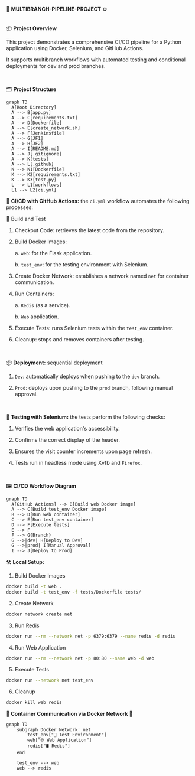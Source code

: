 🤖 **MULTIBRANCH-PIPELINE-PROJECT** ⚙️
<br><br><br>
📦 **Project Overview**

This project demonstrates a comprehensive CI/CD pipeline for a Python application using Docker, Selenium, and GitHub Actions.

It supports multibranch workflows with automated testing and conditional deployments for dev and prod branches.

<br>

🗂️ **Project Structure**

```mermaid
graph TD
  A[Root Directory]
  A --> B[app.py]
  A --> C[requirements.txt]
  A --> D[Dockerfile]
  A --> E[create_network.sh]
  A --> F[Jenkinsfile]
  A --> G[JF1]
  A --> H[JF2]
  A --> I[README.md]
  A --> J[.gitignore]
  A --> K[tests]
  A --> L[.github]
  K --> K1[Dockerfile]
  K --> K2[requirements.txt]
  K --> K3[test.py]
  L --> L1[workflows]
  L1 --> L2[ci.yml]
```

🚀 **CI/CD with GitHub Actions:** the `ci.yml` workflow automates the following processes:

🔨 Build and Test

1. Checkout Code: retrieves the latest code from the repository.
2. Build Docker Images:
   
   a. `web`: for the Flask application.
   
   b. `test_env`: for the testing environment with Selenium.
   
3. Create Docker Network: establishes a network named `net` for container communication.
   
4. Run Containers:
   
   a. `Redis` (as a service).
   
   b. `Web` application.

5. Execute Tests: runs Selenium tests within the `test_env` container.
   
6. Cleanup: stops and removes containers after testing.
<br>

📦 **Deployment:** sequential deployment

1. `Dev`: automatically deploys when pushing to the `dev` branch.
   
2. `Prod`: deploys upon pushing to the `prod` branch, following manual approval.
<br>

🧪 **Testing with Selenium:** the tests perform the following checks:

1. Verifies the web application's accessibility.
   
2. Confirms the correct display of the header.

3. Ensures the visit counter increments upon page refresh.

4. Tests run in headless mode using Xvfb and `Firefox`.
<br>

🖼️ **CI/CD Workflow Diagram**

```mermaid
graph TD
  A[GitHub Actions] --> B[Build web Docker image]
  A --> C[Build test_env Docker image]
  B --> D[Run web container]
  C --> E[Run test_env container]
  D --> F[Execute tests]
  E --> F
  F --> G{Branch}
  G -->|dev| H[Deploy to Dev]
  G -->|prod| I[Manual Approval]
  I --> J[Deploy to Prod]
```

🛠️ **Local Setup:**
1. Build Docker Images
```bash
docker build -t web .
docker build -t test_env -f tests/Dockerfile tests/
```

2. Create Network
```bash
docker network create net
```

3. Run Redis
```bash
docker run --rm --network net -p 6379:6379 --name redis -d redis
```

4. Run Web Application
```bash
docker run --rm --network net -p 80:80 --name web -d web
```

5. Execute Tests
```bash
docker run --network net test_env
```

6. Cleanup
```bash
docker kill web redis
```

**🐳 Container Communication via Docker Network 🔗**

```mermaid
graph TD
    subgraph Docker Network: net
        test_env["🧪 Test Environment"]
        web["🌐 Web Application"]
        redis["🛢️ Redis"]
    end

    test_env --> web
    web --> redis
```
